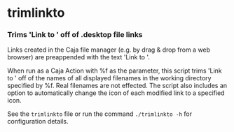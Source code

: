 # trimlinkto
### Trims 'Link to ' off of .desktop file links

Links created in the Caja file manager (e.g. by drag & drop from a web browser)
are preappended with the text 'Link to '.

When run as a Caja Action with %f as the parameter, this script trims 'Link to ' off of the names of all displayed filenames in the working directory specified by %f. Real filenames are not effected. The script also includes an option to automatically change the icon of each modified link to a specified icon.

See the `trimlinkto` file or run the command `./trimlinkto -h` for configuration details.
